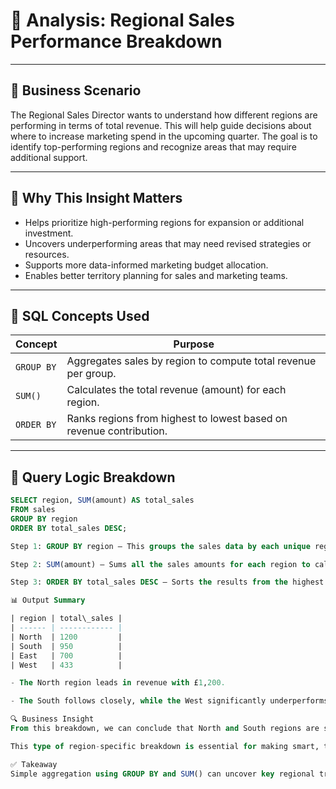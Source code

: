 # 🎯 Analysis: Regional Sales Performance Breakdown

---

## 🧠 Business Scenario

The Regional Sales Director wants to understand how different regions are performing in terms of total revenue. This will help guide decisions about where to increase marketing spend in the upcoming quarter. The goal is to identify top-performing regions and recognize areas that may require additional support.

---

## 💼 Why This Insight Matters

- Helps prioritize high-performing regions for expansion or additional investment.
- Uncovers underperforming areas that may need revised strategies or resources.
- Supports more data-informed marketing budget allocation.
- Enables better territory planning for sales and marketing teams.

---

## 🧰 SQL Concepts Used

| Concept        | Purpose                                                              |
|----------------|----------------------------------------------------------------------|
| `GROUP BY`     | Aggregates sales by region to compute total revenue per group.       |
| `SUM()`        | Calculates the total revenue (amount) for each region.               |
| `ORDER BY`     | Ranks regions from highest to lowest based on revenue contribution.  |

---

## 🧪 Query Logic Breakdown

```sql
SELECT region, SUM(amount) AS total_sales
FROM sales
GROUP BY region
ORDER BY total_sales DESC;

Step 1: GROUP BY region — This groups the sales data by each unique region so we can compute totals per region.

Step 2: SUM(amount) — Sums all the sales amounts for each region to calculate total revenue per group.

Step 3: ORDER BY total_sales DESC — Sorts the results from the highest to the lowest revenue to quickly identify top performers.

📊 Output Summary

| region | total\_sales |
| ------ | ------------ |
| North  | 1200         |
| South  | 950          |
| East   | 700          |
| West   | 433          |

- The North region leads in revenue with £1,200.

- The South follows closely, while the West significantly underperforms.

🔍 Business Insight
From this breakdown, we can conclude that North and South regions are strong contributors to overall revenue. These areas may benefit from additional marketing support to further capitalize on momentum. Conversely, the West region is underperforming, suggesting the need for a deeper review — perhaps issues with sales reps, local demand, or pricing strategies.

This type of region-specific breakdown is essential for making smart, targeted investment decisions rather than using a one-size-fits-all approach.

✅ Takeaway
Simple aggregation using GROUP BY and SUM() can uncover key regional trends that directly impact marketing budget decisions and long-term growth strategy.
